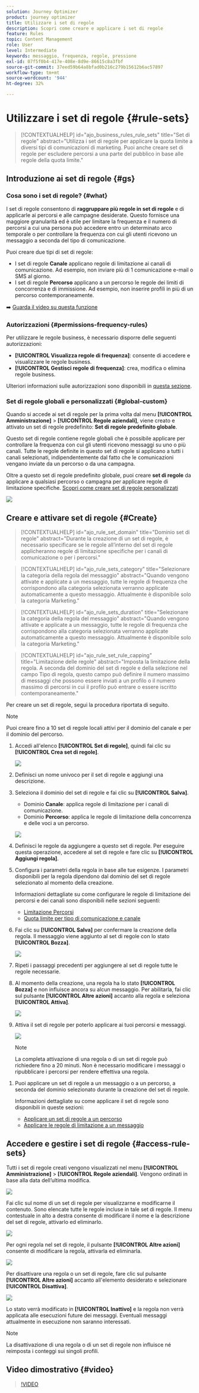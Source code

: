 ```yaml
---
solution: Journey Optimizer
product: journey optimizer
title: Utilizzare i set di regole
description: Scopri come creare e applicare i set di regole
feature: Rules
topic: Content Management
role: User
level: Intermediate
keywords: messaggio, frequenza, regole, pressione
exl-id: 07f5f0b4-417e-408e-8d9e-86615c8a3fbf
source-git-commit: 37eed59b64a8bfad0b216c279b15612b6ac57897
workflow-type: tm+mt
source-wordcount: '944'
ht-degree: 32%

---
```


# Utilizzare i set di regole {#rule-sets}

>[!CONTEXTUALHELP]
>id="ajo_business_rules_rule_sets"
>title="Set di regole"
>abstract="Utilizza i set di regole per applicare la quota limite a diversi tipi di comunicazioni di marketing. Puoi anche creare set di regole per escludere percorsi a una parte del pubblico in base alle regole della quota limite."

## Introduzione ai set di regole {#gs}

### Cosa sono i set di regole? {#what}

I set di regole consentono di **raggruppare più regole in set di regole** e di applicarle ai percorsi e alle campagne desiderate. Questo fornisce una maggiore granularità ed è utile per limitare la frequenza e il numero di percorsi a cui una persona può accedere entro un determinato arco temporale o per controllare la frequenza con cui gli utenti ricevono un messaggio a seconda del tipo di comunicazione.

Puoi creare due tipi di set di regole:

* I set di regole **Canale** applicano regole di limitazione ai canali di comunicazione. Ad esempio, non inviare più di 1 comunicazione e-mail o SMS al giorno.
* I set di regole **Percorso** applicano a un percorso le regole dei limiti di concorrenza e di immissione. Ad esempio, non inserire profili in più di un percorso contemporaneamente.

➡️ [Guarda il video su questa funzione](#video)

### Autorizzazioni {#permissions-frequency-rules}

Per utilizzare le regole business, è necessario disporre delle seguenti autorizzazioni:

* **[!UICONTROL Visualizza regole di frequenza]**: consente di accedere e visualizzare le regole business.
* **[!UICONTROL Gestisci regole di frequenza]**: crea, modifica o elimina regole business.

Ulteriori informazioni sulle autorizzazioni sono disponibili in [questa sezione](../administration/high-low-permissions.md).

### Set di regole globali e personalizzati {#global-custom}

Quando si accede ai set di regole per la prima volta dal menu **[!UICONTROL Amministrazione]** > **[!UICONTROL Regole aziendali]**, viene creato e attivato un set di regole predefinito: **Set di regole predefinito globale**.

Questo set di regole contiene regole globali che è possibile applicare per controllare la frequenza con cui gli utenti ricevono messaggi su uno o più canali. Tutte le regole definite in questo set di regole si applicano a tutti i canali selezionati, indipendentemente dal fatto che le comunicazioni vengano inviate da un percorso o da una campagna.

Oltre a questo set di regole predefinito globale, puoi creare **set di regole** da applicare a qualsiasi percorso o campagna per applicare regole di limitazione specifiche. [Scopri come creare set di regole personalizzati](#create)

![](assets/rule-sets-default.png)

## Creare e attivare set di regole {#Create}

>[!CONTEXTUALHELP]
>id="ajo_rule_set_domain"
>title="Dominio set di regole"
>abstract="Durante la creazione di un set di regole, è necessario specificare se le regole all’interno del set di regole applicheranno regole di limitazione specifiche per i canali di comunicazione o per i percorsi."

>[!CONTEXTUALHELP]
>id="ajo_rule_sets_category"
>title="Selezionare la categoria della regola del messaggio"
>abstract="Quando vengono attivate e applicate a un messaggio, tutte le regole di frequenza che corrispondono alla categoria selezionata verranno applicate automaticamente a questo messaggio. Attualmente è disponibile solo la categoria Marketing."

<!--NOT USED?
[!CONTEXTUALHELP]
>id="ajo_rule_sets_capping"
>title="Set the capping for your rule"
>abstract="Specify the maximum number of messages sent to a customer profile within the chosen time frame. The frequency cap will be based on the selected calendar period and will be reset at the beginning of the corresponding time frame."-->

>[!CONTEXTUALHELP]
>id="ajo_rule_sets_duration"
>title="Selezionare la categoria della regola del messaggio"
>abstract="Quando vengono attivate e applicate a un messaggio, tutte le regole di frequenza che corrispondono alla categoria selezionata verranno applicate automaticamente a questo messaggio. Attualmente è disponibile solo la categoria Marketing."

>[!CONTEXTUALHELP]
>id="ajo_rule_set_rule_capping"
>title="Limitazione delle regole"
>abstract="Imposta la limitazione della regola. A seconda del dominio del set di regole e della selezione nel campo Tipo di regola, questo campo può definire il numero massimo di messaggi che possono essere inviati a un profilo o il numero massimo di percorsi in cui il profilo può entrare o essere iscritto contemporaneamente."

Per creare un set di regole, segui la procedura riportata di seguito.

>[!NOTE]
>
>Puoi creare fino a 10 set di regole locali attivi per il dominio del canale e per il dominio del percorso.

1. Accedi all&#39;elenco **[!UICONTROL Set di regole]**, quindi fai clic su **[!UICONTROL Crea set di regole]**.

   ![](assets/rule-sets-create-button.png)

1. Definisci un nome univoco per il set di regole e aggiungi una descrizione.

1. Seleziona il dominio del set di regole e fai clic su **[!UICONTROL Salva]**.

   * Dominio **Canale**: applica regole di limitazione per i canali di comunicazione.
   * Dominio **Percorso**: applica le regole di limitazione della concorrenza e delle voci a un percorso.

   ![](assets/rule-sets-create.png)

1. Definisci le regole da aggiungere a questo set di regole. Per eseguire questa operazione, accedere al set di regole e fare clic su **[!UICONTROL Aggiungi regola]**.

1. Configura i parametri della regola in base alle tue esigenze. I parametri disponibili per la regola dipendono dal dominio del set di regole selezionato al momento della creazione.

   Informazioni dettagliate su come configurare le regole di limitazione dei percorsi e dei canali sono disponibili nelle sezioni seguenti:

   * [Limitazione Percorsi](../conflict-prioritization/journey-capping.md)
   * [Quota limite per tipo di comunicazione e canale](../conflict-prioritization/channel-capping.md)

1. Fai clic su **[!UICONTROL Salva]** per confermare la creazione della regola. Il messaggio viene aggiunto al set di regole con lo stato **[!UICONTROL Bozza]**.

   ![](assets/rule-set-rule-created.png)

1. Ripeti i passaggi precedenti per aggiungere al set di regole tutte le regole necessarie.

1. Al momento della creazione, una regola ha lo stato **[!UICONTROL Bozza]** e non influisce ancora su alcun messaggio. Per abilitarla, fai clic sul pulsante **[!UICONTROL Altre azioni]** accanto alla regola e seleziona **[!UICONTROL Attiva]**.

   ![](assets/rule-set-activate-rule.png)

1. Attiva il set di regole per poterlo applicare ai tuoi percorsi e messaggi.

   ![](assets/rule-set-activate-set.png)

   >[!NOTE]
   >
   >La completa attivazione di una regola o di un set di regole può richiedere fino a 20 minuti. Non è necessario modificare i messaggi o ripubblicare i percorsi per rendere effettiva una regola.

<!--Currently, once a rule set is activated, no more rules can be added to that rule set.-->

1. Puoi applicare un set di regole a un messaggio o a un percorso, a seconda del dominio selezionato durante la creazione del set di regole.

   Informazioni dettagliate su come applicare il set di regole sono disponibili in queste sezioni:

   * [Applicare un set di regole a un percorso](../conflict-prioritization/journey-capping.md#apply-capping)
   * [Applicare le regole di limitazione a un messaggio](../conflict-prioritization/channel-capping.md#apply)

## Accedere e gestire i set di regole {#access-rule-sets}

Tutti i set di regole creati vengono visualizzati nel menu **[!UICONTROL Amministrazione]** > **[!UICONTROL Regole aziendali]**. Vengono ordinati in base alla data dell’ultima modifica.

![](assets/rule-sets-list.png)

Fai clic sul nome di un set di regole per visualizzarne e modificarne il contenuto. Sono elencate tutte le regole incluse in tale set di regole. Il menu contestuale in alto a destra consente di modificare il nome e la descrizione del set di regole, attivarlo ed eliminarlo.

![](assets/rule-set-example.png)

Per ogni regola nel set di regole, il pulsante **[!UICONTROL Altre azioni]** consente di modificare la regola, attivarla ed eliminarla.

![](assets/rule-set-example-rules.png)

Per disattivare una regola o un set di regole, fare clic sul pulsante **[!UICONTROL Altre azioni]** accanto all&#39;elemento desiderato e selezionare **[!UICONTROL Disattiva]**.

![](assets/rule-set-inactive-rule.png)

Lo stato verrà modificato in **[!UICONTROL Inattivo]** e la regola non verrà applicata alle esecuzioni future dei messaggi. Eventuali messaggi attualmente in esecuzione non saranno interessati.

>[!NOTE]
>
>La disattivazione di una regola o di un set di regole non influisce né reimposta i conteggi sui singoli profili.

## Video dimostrativo {#video}

>[!VIDEO](https://video.tv.adobe.com/v/3435531?quality=12)
